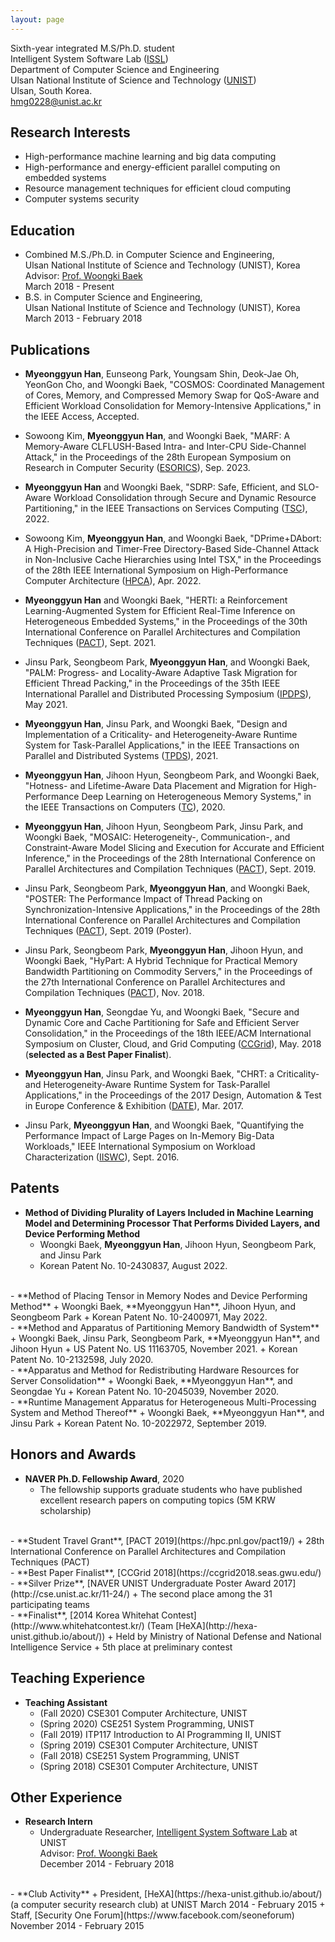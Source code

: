 ```yaml
---
layout: page
---
```


Sixth-year integrated M.S/Ph.D. student  
Intelligent System Software Lab ([ISSL](http://issl.unist.ac.kr))  
Department of Computer Science and Engineering  
Ulsan National Institute of Science and Technology ([UNIST](http://unist.ac.kr))  
Ulsan, South Korea.  
<i class="fa fa-envelope"></i><a href="mailto:hmg0228@unist.ac.kr"> hmg0228@unist.ac.kr</a>  
  
## Research Interests  
- High-performance machine learning and big data computing  
- High-performance and energy-efficient parallel computing on embedded systems  
- Resource management techniques for efficient cloud computing
- Computer systems security  
   
## Education  
  - Combined M.S./Ph.D. in Computer Science and Engineering,  
    Ulsan National Institute of Science and Technology (UNIST), Korea  
    Advisor: [Prof. Woongki Baek](https://sites.google.com/site/woongkibaek/)  
    March 2018 - Present 
  - B.S. in Computer Science and Engineering,  
    Ulsan National Institute of Science and Technology (UNIST), Korea    
    March 2013 - February 2018   
  
## Publications  
  - **Myeonggyun Han**, Eunseong Park, Youngsam Shin, Deok-Jae Oh, YeonGon Cho, and Woongki Baek, "COSMOS: Coordinated Management of Cores, Memory, and Compressed Memory Swap for QoS-Aware and Efficient Workload Consolidation for Memory-Intensive Applications," in the IEEE Access, Accepted.  
    
  - Sowoong Kim, **Myeonggyun Han**, and Woongki Baek, "MARF: A Memory-Aware CLFLUSH-Based Intra- and Inter-CPU Side-Channel Attack," in the Proceedings of the 28th European Symposium on Research in Computer Security ([ESORICS](https://esorics2023.org/)), Sep. 2023.  
    
  - **Myeonggyun Han** and Woongki Baek, "SDRP: Safe, Efficient, and SLO-Aware Workload Consolidation through Secure and Dynamic Resource Partitioning," in the IEEE Transactions on Services Computing ([TSC](https://www.computer.org/csdl/journal/sc)), 2022.  
    
  - Sowoong Kim, **Myeonggyun Han**, and Woongki Baek, "DPrime+DAbort: A High-Precision and Timer-Free Directory-Based Side-Channel Attack in Non-Inclusive Cache Hierarchies using Intel TSX," in the Proceedings of the 28th IEEE International Symposium on High-Performance Computer Architecture ([HPCA](https://hpca-conf.org/2022/)), Apr. 2022.  
 
  - **Myeonggyun Han** and Woongki Baek, "HERTI: a Reinforcement Learning-Augmented System for Efficient Real-Time Inference on Heterogeneous Embedded Systems," in the Proceedings of the 30th International Conference on Parallel Architectures and Compilation Techniques ([PACT](http://pact21.snu.ac.kr/)), Sept. 2021.  
 
  - Jinsu Park, Seongbeom Park, **Myeonggyun Han**, and Woongki Baek, "PALM: Progress- and Locality-Aware Adaptive Task Migration for Efficient Thread Packing," in the Proceedings of the 35th IEEE International Parallel and Distributed Processing Symposium ([IPDPS](https://www.ipdps.org/)), May 2021.  
 
  - **Myeonggyun Han**, Jinsu Park, and Woongki Baek, "Design and Implementation of a Criticality- and Heterogeneity-Aware Runtime System for Task-Parallel Applications," in the IEEE Transactions on Parallel and Distributed Systems ([TPDS](https://www.computer.org/csdl/journal/td)), 2021.  
  
  - **Myeonggyun Han**, Jihoon Hyun, Seongbeom Park, and Woongki Baek, "Hotness- and Lifetime-Aware Data Placement and Migration for High-Performance Deep Learning on Heterogeneous Memory Systems," in the IEEE Transactions on Computers ([TC](https://www.computer.org/csdl/journal/tc)), 2020.  
    
  - **Myeonggyun Han**, Jihoon Hyun, Seongbeom Park, Jinsu Park, and Woongki Baek, "MOSAIC: Heterogeneity-, Communication-, and Constraint-Aware Model Slicing and Execution for Accurate and Efficient Inference," in the Proceedings of the 28th International Conference on Parallel Architectures and Compilation Techniques ([PACT](https://hpc.pnl.gov/pact19/)), Sept. 2019.  
    
  - Jinsu Park, Seongbeom Park, **Myeonggyun Han**, and Woongki Baek, "POSTER: The Performance Impact of Thread Packing on Synchronization-Intensive Applications," in the Proceedings of the 28th International Conference on Parallel Architectures and Compilation Techniques ([PACT](https://hpc.pnl.gov/pact19/)), Sept. 2019 (Poster).  
    
  - Jinsu Park, Seongbeom Park, **Myeonggyun Han**, Jihoon Hyun, and Woongki Baek, "HyPart: A Hybrid Technique for Practical Memory Bandwidth Partitioning on Commodity Servers," in the Proceedings of the 27th International Conference on Parallel Architectures and Compilation Techniques ([PACT](https://www.cs.ucy.ac.cy/conferences/pact2018/index.php)), Nov. 2018.  
    
  - **Myeonggyun Han**, Seongdae Yu, and Woongki Baek, "Secure and Dynamic Core and Cache Partitioning for Safe and Efficient Server Consolidation," in the Proceedings of the 18th IEEE/ACM International Symposium on Cluster, Cloud, and Grid Computing ([CCGrid](https://ccgrid2018.seas.gwu.edu/)), May. 2018 (**selected as a Best Paper Finalist**).
  
  - **Myeonggyun Han**, Jinsu Park, and Woongki Baek, "CHRT: a Criticality- and Heterogeneity-Aware Runtime System for Task-Parallel Applications," in the Proceedings of the 2017 Design, Automation & Test in Europe Conference & Exhibition ([DATE](https://www.date-conference.com/date17/)), Mar. 2017.
  
  - Jinsu Park, **Myeonggyun Han**, and Woongki Baek, "Quantifying the Performance Impact of Large Pages on In-Memory Big-Data Workloads," IEEE International Symposium on Workload Characterization ([IISWC](http://www.iiswc.org/iiswc2016/)), Sept. 2016.
  
## Patents  
  - **Method of Dividing Plurality of Layers Included in Machine Learning Model and Determining Processor That Performs Divided Layers, and Device Performing Method**  
    + Woongki Baek, **Myeonggyun Han**, Jihoon Hyun, Seongbeom Park, and Jinsu Park   
    + Korean Patent No. 10-2430837, August 2022.  
<br>  
  - **Method of Placing Tensor in Memory Nodes and Device Performing Method**  
    + Woongki Baek, **Myeonggyun Han**, Jihoon Hyun, and Seongbeom Park   
    + Korean Patent No. 10-2400971, May 2022.  
<br>  
  - **Method and Apparatus of Partitioning Memory Bandwidth of System**  
    + Woongki Baek, Jinsu Park, Seongbeom Park, **Myeonggyun Han**, and Jihoon Hyun  
    + US Patent No. US 11163705, November 2021.  
    + Korean Patent No. 10-2132598, July 2020.  
<br>  
  - **Apparatus and Method for Redistributing Hardware Resources for Server Consolidation**  
    + Woongki Baek, **Myeonggyun Han**, and Seongdae Yu  
    + Korean Patent No. 10-2045039, November 2020.  
<br>  
  - **Runtime Management Apparatus for Heterogeneous Multi-Processing System and Method Thereof**  
    + Woongki Baek, **Myeonggyun Han**, and Jinsu Park  
    + Korean Patent No. 10-2022972, September 2019.  
  
## Honors and Awards  
  - **NAVER Ph.D. Fellowship Award**, 2020    
    + The fellowship supports graduate students who have published excellent research papers on computing topics (5M KRW scholarship)  
<br>  
  - **Student Travel Grant**, [PACT 2019](https://hpc.pnl.gov/pact19/)   
    + 28th International Conference on Parallel Architectures and Compilation Techniques (PACT)  
<br>  
  - **Best Paper Finalist**, [CCGrid 2018](https://ccgrid2018.seas.gwu.edu/)  
<br>
  - **Silver Prize**, [NAVER UNIST Undergraduate Poster Award 2017](http://cse.unist.ac.kr/11-24/)   
    + The second place among the 31 participating teams  
<br>  
  - **Finalist**, [2014 Korea Whitehat Contest](http://www.whitehatcontest.kr/) (Team [HeXA](http://hexa-unist.github.io/about/))  
    + Held by Ministry of National Defense and National Intelligence Service  
    + 5th place at preliminary contest  
  
## Teaching Experience  
  - **Teaching Assistant**  
    + (Fall 2020) CSE301 Computer Architecture, UNIST  
    + (Spring 2020) CSE251 System Programming, UNIST  
    + (Fall 2019) ITP117 Introduction to AI Programming II, UNIST  
    + (Spring 2019) CSE301 Computer Architecture, UNIST  
    + (Fall 2018) CSE251 System Programming, UNIST  
    + (Spring 2018) CSE301 Computer Architecture, UNIST  
  
## Other Experience  
  - **Research Intern**  
    + Undergraduate Researcher, [Intelligent System Software Lab](http://issl.unist.ac.kr) at UNIST  
      Advisor: [Prof. Woongki Baek](https://sites.google.com/site/woongkibaek/)  
      December 2014 - February 2018   
<br>  
  - **Club Activity**  
    + President, [HeXA](https://hexa-unist.github.io/about/) (a computer security research club) at UNIST  
      March 2014 - February 2015  
    + Staff, [Security One Forum](https://www.facebook.com/seoneforum)  
      November 2014 - February 2015  
  
